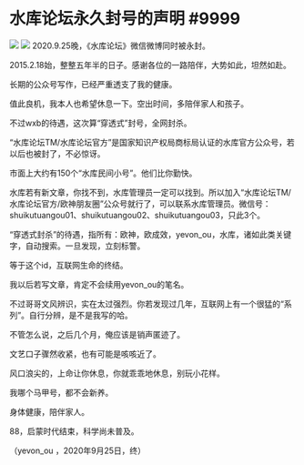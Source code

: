 # 水库论坛永久封号的声明 #9999
![](http://personalitycore.com/images/yevon_ou/10002_1.webp)
![](http://personalitycore.com/images/yevon_ou/10002_2.webp)
2020.9.25晚，《水库论坛》微信微博同时被永封。

2015.2.18始，整整五年半的日子。感谢各位的一路陪伴，大势如此，坦然如赴。

长期的公众号写作，已经严重透支了我的健康。

值此良机，我本人也希望休息一下。空出时间，多陪伴家人和孩子。

不过wxb的待遇，这次算“穿透式”封号，全网封杀。

“水库论坛TM/水库论坛官方”是国家知识产权局商标局认证的水库官方公众号，若以后也被封了，不必惊讶。

市面上大约有150个“水库民间小号”。他们比你勤快。

水库若有新文章，你找不到，水库管理员一定可以找到。所以加入“水库论坛TM/水库论坛官方/欧神朋友圈”公众号就行了，可以联系水库管理员。微信号：shuikutuangou01、shuikutuangou02、shuikutuangou03，只此3个。

“穿透式封杀”的待遇，指所有：欧神，欧成效，yevon_ou，水库，诸如此类关键字，自动搜索。一旦发现，立刻标警。

等于这个id，互联网生命的终结。

我以后若写文章，肯定不会续用yevon_ou的笔名。

不过哥哥文风辨识，实在太过强烈。你若发现过几年，互联网上有一个很猛的“系列”。自行分辨，是不是我写的哈。

不管怎么说，之后几个月，俺应该是销声匿迹了。

文艺口子骤然收紧，也有可能是咳咳近了。

风口浪尖的，上命让你休息，你就乖乖地休息，别玩小花样。

我哪个马甲号，都不会新养。

身体健康，陪伴家人。

88，启蒙时代结束，科学尚未普及。

（yevon_ou ，2020年9月25日，终）